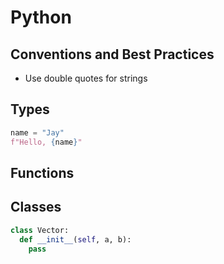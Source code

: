 # Python

## Conventions and Best Practices

- Use double quotes for strings

## Types

```py
name = "Jay"
f"Hello, {name}"
```
## Functions

## Classes

```python
class Vector:
  def __init__(self, a, b):
    pass
```
